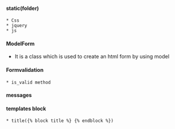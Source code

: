 #### static(folder)
	* Css
	* jquery
	* js

#### ModelForm

* It is a class which is used to create an html form by using model

#### Formvalidation

	* is_valid method

#### messages
#### templates block

	* title({% block title %} {% endblock %})
		

